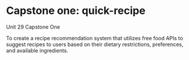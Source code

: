 # Capstone one: quick-recipe
Unit 29 Capstone One

To create a recipe recommendation system that utilizes free food APIs to suggest recipes to users based on their dietary restrictions, preferences, and available ingredients.
